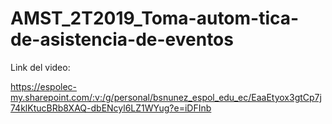 # AMST_2T2019_Toma-autom-tica-de-asistencia-de-eventos

Link del video:

https://espolec-my.sharepoint.com/:v:/g/personal/bsnunez_espol_edu_ec/EaaEtyox3gtCp7j74klKtucBRb8XAQ-dbENcyl6LZ1WYug?e=iDFInb